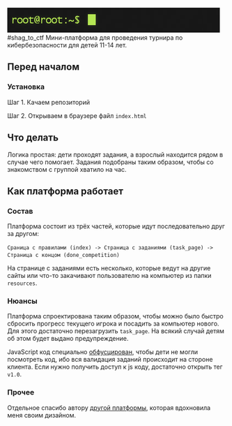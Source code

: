 ![shag_ctf](_static/ctf_logo.gif)
#shag_to_ctf
Мини-платформа для проведения турнира по кибербезопасности для детей 11-14 лет.

## Перед началом

### Установка

Шаг 1. Качаем репозиторий

Шаг 2. Открываем в браузере файл `index.html`

## Что делать
Логика простая: дети проходят задания, а взрослый находится рядом в случае чего помогает. 
Задания подобраны таким образом, чтобы со знакомством с группой хватило на час.

## Как платформа работает
### Состав
Платформа состоит из трёх частей, которые идут последовательно друг за другом:

`Сраница с правилами (index) -> Страница с заданиями (task_page) -> Страница с концом (done_competition)`

На странице с заданиями есть несколько, которые ведут на другие сайты или что-то закачивают пользователю на компьютер из папки `resources`.
### Нюансы
Платформа спроектирована таким образом, чтобы можно было быстро сбросить прогресс текущего игрока и посадить за компьютер нового. 
Для этого достаточно перезагрузить `task_page`. На всякий случай детям об этом будет выдано предупреждение.

JavaScript код специально [обфусцирован](https://www.obfuscator.io/), чтобы дети не могли посмотреть код, ибо вся валидация 
заданий происходит на стороне клиента. Если нужно получить доступ к js коду, достаточно открыть тег `v1.0`. 

### Прочее
Отдельное спасибо автору [другой платформы](https://github.com/IPvFletch/KiddoCTF), которая вдохновила меня своим дизайном.